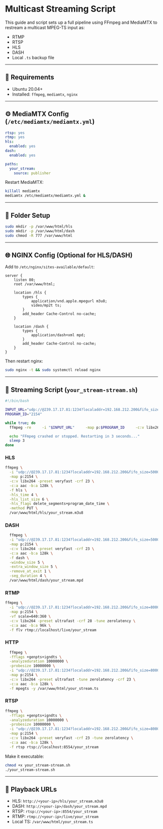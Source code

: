 # Multicast Streaming Script

This guide and script sets up a full pipeline using FFmpeg and MediaMTX to restream a multicast MPEG-TS input as:

- RTMP
- RTSP
- HLS
- DASH
- Local `.ts` backup file

---

## 🧰 Requirements

- Ubuntu 20.04+
- Installed: `ffmpeg`, `mediamtx`, `nginx`

---

## ⚙️ MediaMTX Config (`/etc/mediamtx/mediamtx.yml`)

```yaml
rtsp: yes
rtmp: yes
hls:
  enabled: yes
dash:
  enabled: yes

paths:
  your_stream:
    source: publisher
```

Restart MediaMTX:

```bash
killall mediamtx
mediamtx /etc/mediamtx/mediamtx.yml &
```

---

## 📁 Folder Setup

```bash
sudo mkdir -p /var/www/html/hls
sudo mkdir -p /var/www/html/dash
sudo chmod -R 777 /var/www/html
```

---

## 🌐 NGINX Config (Optional for HLS/DASH)

Add to `/etc/nginx/sites-available/default`:

```nginx
server {
    listen 80;
    root /var/www/html;

    location /hls {
        types {
            application/vnd.apple.mpegurl m3u8;
            video/mp2t ts;
        }
        add_header Cache-Control no-cache;
    }

    location /dash {
        types {
            application/dash+xml mpd;
        }
        add_header Cache-Control no-cache;
    }
}
```

Then restart nginx:

```bash
sudo nginx -t && sudo systemctl reload nginx
```

---

## 🚀 Streaming Script (`your_stream-stream.sh`)

```bash
#!/bin/bash

INPUT_URL="udp://@239.17.17.81:1234?localaddr=192.168.212.200&fifo_size=8000000&buffer_size=65536&overrun_nonfatal=1"
PROGRAM_ID="2154"

while true; do
  ffmpeg -re     -i "$INPUT_URL"     -map p:$PROGRAM_ID     -c:v libx264 -preset veryfast -crf 23 -tune zerolatency     -c:a aac -b:a 128k -ac 2     -f tee -map 0:v -map 0:a "[f=flv]rtmp://localhost/live/your_stream|[f=rtsp]rtsp://localhost:8554/your_stream|[f=hls:hls_time=4:hls_list_size=5:hls_flags=delete_segments]/var/www/html/hls/your_stream.m3u8|[f=dash]/var/www/html/dash/your_stream.mpd|[f=mpegts]/var/www/html/your_stream.ts"

  echo "FFmpeg crashed or stopped. Restarting in 3 seconds..."
  sleep 3
done
```

### HLS
```bash
ffmpeg \
  -i "udp://@239.17.17.81:1234?localaddr=192.168.212.200&fifo_size=5000000&overrun_nonfatal=1" \
  -map p:2154 \
  -c:v libx264 -preset veryfast -crf 23 \
  -c:a aac -b:a 128k \
  -f hls \
  -hls_time 4 \
  -hls_list_size 6 \
  -hls_flags delete_segments+program_date_time \
  -method PUT \
  /var/www/html/hls/your_stream.m3u8

```
### DASH
```bash
  ffmpeg \
  -i "udp://@239.17.17.81:1234?localaddr=192.168.212.200&fifo_size=5000000&overrun_nonfatal=1" \
  -map p:2154 \
  -c:v libx264 -preset veryfast -crf 23 \
  -c:a aac -b:a 128k \
  -f dash \
  -window_size 5 \
  -extra_window_size 5 \
  -remove_at_exit 1 \
  -seg_duration 4 \
  /var/www/html/dash/your_stream.mpd
```
### RTMP
```bash
ffmpeg \
  -i "udp://@239.17.17.81:1234?localaddr=192.168.212.200&fifo_size=8000000&buffer_size=65536&overrun_nonfatal=1" \
  -map p:2154 \
  -vf scale=640:360 \
  -c:v libx264 -preset ultrafast -crf 28 -tune zerolatency \
  -c:a aac -b:a 96k \
  -f flv rtmp://localhost/live/your_stream
```
### HTTP
```bash
  ffmpeg \
  -fflags +genpts+igndts \
  -analyzeduration 10000000 \
  -probesize 10000000 \
  -i "udp://@239.17.17.81:1234?localaddr=192.168.212.200&fifo_size=8000000&buffer_size=65536&overrun_nonfatal=1" \
  -map p:2154 \
  -c:v libx264 -preset ultrafast -tune zerolatency -crf 23 \
  -c:a aac -b:a 128k \
  -f mpegts -y /var/www/html/your_stream.ts
```
### RTSP
```bash
ffmpeg \
  -fflags +genpts+igndts \
  -analyzeduration 10000000 \
  -probesize 10000000 \
  -i "udp://@239.17.17.81:1234?localaddr=192.168.212.200&fifo_size=8000000&buffer_size=65536&overrun_nonfatal=1" \
  -map p:2154 \
  -c:v libx264 -preset veryfast -crf 23 -tune zerolatency \
  -c:a aac -b:a 128k \
  -f rtsp rtsp://localhost:8554/your_stream
```

Make it executable:

```bash
chmod +x your_stream-stream.sh
./your_stream-stream.sh
```

---

## 🔗 Playback URLs

- HLS: `http://<your-ip>/hls/your_stream.m3u8`
- DASH: `http://<your-ip>/dash/your_stream.mpd`
- RTSP: `rtsp://<your-ip>:8554/your_stream`
- RTMP: `rtmp://<your-ip>/live/your_stream`
- Local TS: `/var/www/html/your_stream.ts`

